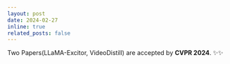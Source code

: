 ```yaml
---
layout: post
date: 2024-02-27
inline: true
related_posts: false
---
```


Two Papers(LLaMA-Excitor, VideoDistill) are accepted by **CVPR 2024**. :sparkles::sparkles:

